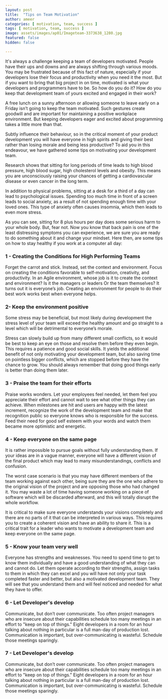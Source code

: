 ```yaml
---
layout: post
title:  "Tips on Team Motivation"
author: ameer
categories: [ motivation, team, success ]
tags: [ motivation, team, success ]
image: assets/images/ap01/Imageteam-3373638_1280.jpg
featured: false
hidden: false

---
```


It's always a challenge keeping a team of developers motivated. People have their ups and downs and are always shifting through various moods. You may be frustrated because of this fact of nature, especially if your developers lose their focus and productivity when you need it the most. But if you want to bring that big project in on time, motivated is what your developers and programmers have to be. So how do you do it? How do you keep that development team of yours excited and engaged in their work?


A free lunch on a sunny afternoon or allowing someone to leave early on a Friday isn’t going to keep the team motivated. Such gestures create goodwill and are important for maintaining a positive workplace environment. But keeping developers eager and excited about programming takes a little more than that.


Subtly influence their behaviour, so in the critical moment of your product development you will have everyone in high spirits and giving their best rather than losing morale and being less productive? To aid you in this endeavour, we have gathered some tips on motivating your development team.

Research shows that sitting for long periods of time leads to high blood pressure, high blood sugar, high cholesterol levels and obesity. This means you are unconsciously raising your chances of getting a cardiovascular disease or even cancer in the long term.


In addition to physical problems, sitting at a desk for a third of a day can lead to psychological issues. Spending too much time in front of a screen leads to social anxiety, as a result of not spending enough time with your loved ones. This type of anxiety often causes insomnia, which then leads to even more stress.

As you can see, sitting for 8 plus hours per day does some serious harm to your whole body. But, fear not. Now you know that back pain is one of the least distressing symptoms you can experience, we are sure you are ready to do something about it and change your mindset. Here then, are some tips on how to stay healthy if you work at a computer all day:

<p class="mb-5"></p>

### 1 - Creating the Conditions for High Performing Teams

Forget the carrot and stick. Instead, set the context and environment. Focus on creating the conditions favorable to self-motivation, creativity, and productivity.
In an Agile environment, whose job is it to create the context and environment? Is it the managers or leaders Or the team themselves? It turns out it is everyone’s job. Creating an environment for people to do their best work works best when everyone helps.

<p class="mb-5"></p>


### 2- Keep the environment positive

Some stress may be beneficial, but most likely during development the stress level of your team will exceed the healthy amount and go straight to a level which will be detrimental to everyone’s morale.

Stress can slowly build up from many different small conflicts, so it would be best to keep an eye on those and resolve them before they even begin. This requires a patience and good social skills. It yields the additional benefit of not only motivating your development team, but also saving time on pointless bigger conflicts, which are stopped before they have the chance to grow. You should always remember that doing good things early is better than doing them later.


<p class="mb-5"></p>


### 3 - Praise the team for their efforts

Praise works wonders. Let your employees feel needed, let them feel you appreciate their effort and cannot wait to see what other things they can achieve. When milestones are hit and users are happy with the latest increment, recognize the work of the development team and make that recognition public so everyone knows who is responsible for the success. Feed their need for good self esteem with your words and watch them became more optimistic and energetic.


<p class="mb-5"></p>


### 4 - Keep everyone on the same page

It is rather impossible to pursue goals without fully understanding them. If your ideas are in a vague manner, everyone will have a different vision of the final product which may lead to many misunderstandings, conflicts and confusion.

The worst case scenario is that you may have different members of the team working against each other, being sure they are the one who adhere to the original vision of the project and are opposing those who had changed it. You may waste a lot of time having someone working on a piece of software which will be discarded afterward, and this will totally disrupt the whole workflow.

It is critical to make sure everyone understands your visions completely and there are no parts of it that can be interpreted in various ways. This requires you to create a coherent vision and have an ability to share it. This is a critical trait for a leader who wants to motivate a development team and keep everyone on the same page.


<p class="mb-5"></p>


### 5 - Know your team very well

Everyone has strengths and weaknesses. You need to spend time to get to know them individually and have a good understanding of what they can and cannot do. Let them operate according to their strengths, assign tasks to them in which they can excel and you will have not only your task completed faster and better, but also a motivated development team. They will see that you understand them and will feel noticed and needed for what they have to offer.


<p class="mb-5"></p>


### 6 - Let Developer's develop

Communicate, but don’t over communicate. Too often project managers who are insecure about their capabilities schedule too many meetings in an effort to "keep on top of things." Eight developers in a room for an hour talking about nothing in particular is a full man-day of production lost. Communication is important, but over-communicating is wasteful. Schedule those meetings sparingly.


<p class="mb-5"></p>



### 7 - Let Developer's develop

Communicate, but don’t over communicate. Too often project managers who are insecure about their capabilities schedule too many meetings in an effort to "keep on top of things." Eight developers in a room for an hour talking about nothing in particular is a full man-day of production lost. Communication is important, but over-communicating is wasteful. Schedule those meetings sparingly.


<p class="mb-5"></p>
